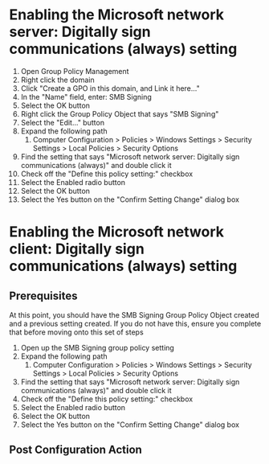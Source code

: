 # Enabling the Microsoft network server: Digitally sign communications (always) setting
1. Open Group Policy Management
2. Right click the domain
3. Click "Create a GPO in this domain, and Link it here..."
4. In the "Name" field, enter: SMB Signing
5. Select the OK button
6. Right click the Group Policy Object that says "SMB Signing"
7. Select the "Edit..." button
8. Expand the following path
	1. Computer Configuration > Policies > Windows Settings > Security Settings > Local Policies > Security Options
9. Find the setting that says "Microsoft network server: Digitally sign communications (always)" and double click it
10. Check off the "Define this policy setting:" checkbox
11. Select the Enabled radio button
12. Select the OK button
13. Select the Yes button on the "Confirm Setting Change" dialog box
# Enabling the Microsoft network client: Digitally sign communications (always) setting
## Prerequisites
At this point, you should have the SMB Signing Group Policy Object created and a previous setting created. If you do not have this, ensure you complete that before moving onto this set of steps
1. Open up the SMB Signing group policy setting
2. Expand the following path
	1.  Computer Configuration > Policies > Windows Settings > Security Settings > Local Policies > Security Options
3. Find the setting that says "Microsoft network server: Digitally sign communications (always)" and double click it
4. Check off the "Define this policy setting:" checkbox
5. Select the Enabled radio button
6. Select the OK button
7. Select the Yes button on the "Confirm Setting Change" dialog box
## Post Configuration Action
